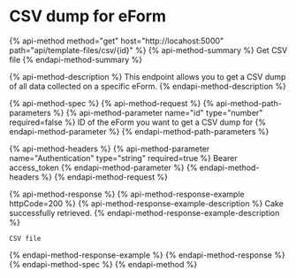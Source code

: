 # CSV dump for eForm

{% api-method method="get" host="http://locahost:5000" path="api/template-files/csv/{id}" %}
{% api-method-summary %}
Get CSV file
{% endapi-method-summary %}

{% api-method-description %}
This endpoint allows you to get a CSV dump of all data collected on a specific eForm.
{% endapi-method-description %}

{% api-method-spec %}
{% api-method-request %}
{% api-method-path-parameters %}
{% api-method-parameter name="id" type="number" required=false %}
ID of the eForm you want to get a CSV dump for
{% endapi-method-parameter %}
{% endapi-method-path-parameters %}

{% api-method-headers %}
{% api-method-parameter name="Authentication" type="string" required=true %}
Bearer access\_token
{% endapi-method-parameter %}
{% endapi-method-headers %}
{% endapi-method-request %}

{% api-method-response %}
{% api-method-response-example httpCode=200 %}
{% api-method-response-example-description %}
Cake successfully retrieved.
{% endapi-method-response-example-description %}

```
CSV file
```
{% endapi-method-response-example %}
{% endapi-method-response %}
{% endapi-method-spec %}
{% endapi-method %}



